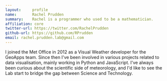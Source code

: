 ```yaml
---
layout:     profile
name:       Rachel Prudden
summary:    Rachel is a programmer who used to be a mathematician.
affiliation: core
twitter-url: https://twitter.com/RachelPrudden
github-url: https://github.com/RPrudden
email: rachel.prudden.lab@gmail.com
---
```


I joined the Met Office in 2012 as a Visual Weather developer for the GeoApps team. Since then I've been involved in various projects related to data visualisation, mainly working in Python and JavaScript. I've always been curious about the scientific side of meteorology, and I'd like to see the Lab start to bridge the gap between Science and Technology.